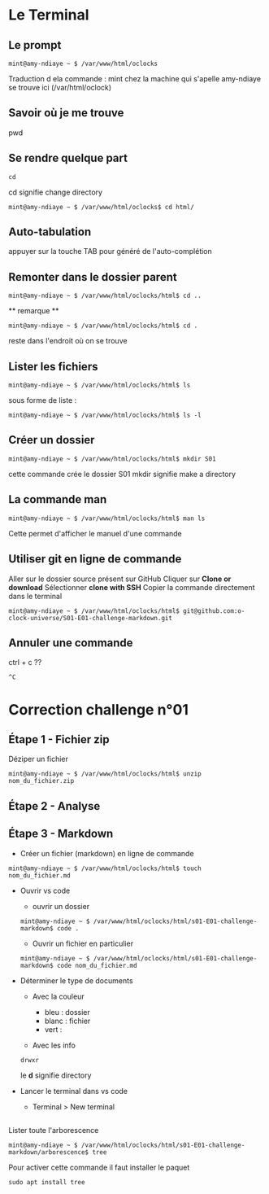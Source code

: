 # Le Terminal

## Le prompt
```
mint@amy-ndiaye ~ $ /var/www/html/oclocks
```
Traduction d ela commande :
mint chez la machine qui s'apelle amy-ndiaye se trouve ici (/var/html/oclock)
## Savoir où je me trouve
pwd

## Se rendre quelque part
```
cd 
```
cd signifie change directory 
```
mint@amy-ndiaye ~ $ /var/www/html/oclocks$ cd html/
```
## Auto-tabulation
appuyer sur la touche TAB pour généré de l'auto-complétion

## Remonter dans le dossier parent
```
mint@amy-ndiaye ~ $ /var/www/html/oclocks/html$ cd ..
```
** remarque **
```
mint@amy-ndiaye ~ $ /var/www/html/oclocks/html$ cd .
```
reste dans l'endroit où on se trouve

## Lister les fichiers
```
mint@amy-ndiaye ~ $ /var/www/html/oclocks/html$ ls
```
sous forme de liste :
```
mint@amy-ndiaye ~ $ /var/www/html/oclocks/html$ ls -l
```

## Créer un dossier
```
mint@amy-ndiaye ~ $ /var/www/html/oclocks/html$ mkdir S01
```
cette commande crée le dossier S01
mkdir signifie make a directory

## La commande man
```
mint@amy-ndiaye ~ $ /var/www/html/oclocks/html$ man ls
```
Cette permet d'afficher le manuel d'une commande

## Utiliser git en ligne de commande

Aller sur le dossier source présent sur GitHub
Cliquer sur **Clone or download**
Sélectionner **clone with SSH**
Copier la commande directement dans le terminal
```
mint@amy-ndiaye ~ $ /var/www/html/oclocks/html$ git@github.com:o-clock-universe/S01-E01-challenge-markdown.git
```

## Annuler une commande
ctrl + c ??
```
^C
```

# Correction challenge n°01

## Étape 1 - Fichier zip
Déziper un fichier
```
mint@amy-ndiaye ~ $ /var/www/html/oclocks/html$ unzip nom_du_fichier.zip
```
## Étape 2 - Analyse

## Étape 3 - Markdown
- Créer un fichier (markdown) en ligne de commande
```
mint@amy-ndiaye ~ $ /var/www/html/oclocks/html$ touch nom_du_fichier.md
```

- Ouvrir vs code
    - ouvrir un dossier
    ```
    mint@amy-ndiaye ~ $ /var/www/html/oclocks/html/s01-E01-challenge-markdown$ code .
    ```
    - Ouvrir un fichier en particulier
    ```
    mint@amy-ndiaye ~ $ /var/www/html/oclocks/html/s01-E01-challenge-markdown$ code nom_du_fichier.md
    ```
- Déterminer le type de documents
    - Avec la couleur
        - bleu : dossier
        - blanc : fichier
        - vert :

    - Avec les info
    ```
    drwxr 
    ```
    le **d** signifie directory

- Lancer le terminal dans vs code
    - Terminal > New terminal

## 
Lister toute l'arborescence
```
mint@amy-ndiaye ~ $ /var/www/html/oclocks/html/s01-E01-challenge-markdown/arborescence$ tree
```

Pour activer cette commande il faut installer le paquet
```
sudo apt install tree
```